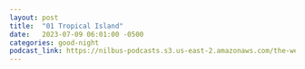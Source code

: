 ```yaml
---
layout: post
title:  "01 Tropical Island"
date:   2023-07-09 06:01:00 -0500
categories: good-night
podcast_link: https://nilbus-podcasts.s3.us-east-2.amazonaws.com/the-well-trained-mind/Good%20Night/01%20Tropical%20Island.mp3
---
```

